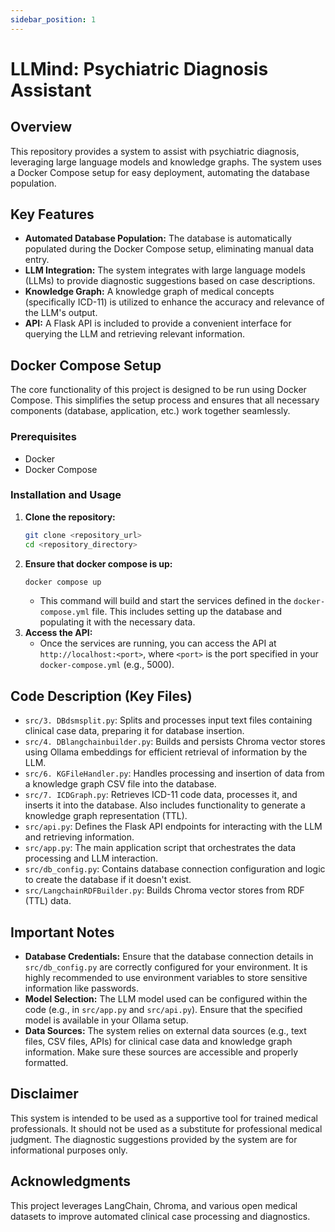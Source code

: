 ```yaml
---
sidebar_position: 1
---
```


# LLMind: Psychiatric Diagnosis Assistant

## Overview

This repository provides a system to assist with psychiatric diagnosis, leveraging large language models and knowledge graphs. The system uses a Docker Compose setup for easy deployment, automating the database population.

## Key Features

* **Automated Database Population:** The database is automatically populated during the Docker Compose setup, eliminating manual data entry.
* **LLM Integration:** The system integrates with large language models (LLMs) to provide diagnostic suggestions based on case descriptions.
* **Knowledge Graph:** A knowledge graph of medical concepts (specifically ICD-11) is utilized to enhance the accuracy and relevance of the LLM's output.
* **API:** A Flask API is included to provide a convenient interface for querying the LLM and retrieving relevant information.

## Docker Compose Setup

The core functionality of this project is designed to be run using Docker Compose. This simplifies the setup process and ensures that all necessary components (database, application, etc.) work together seamlessly.

### Prerequisites

* Docker
* Docker Compose

### Installation and Usage

1.  **Clone the repository:**
    ```bash
    git clone <repository_url>
    cd <repository_directory>
    ```
2.  **Ensure that docker compose is up:**
    ```bash
    docker compose up
    ```
    * This command will build and start the services defined in the `docker-compose.yml` file. This includes setting up the database and populating it with the necessary data.
3.  **Access the API:**
    * Once the services are running, you can access the API at `http://localhost:<port>`, where `<port>` is the port specified in your `docker-compose.yml` (e.g., 5000).

## Code Description (Key Files)

* `src/3. DBdsmsplit.py`:  Splits and processes input text files containing clinical case data, preparing it for database insertion.
* `src/4. DBlangchainbuilder.py`:  Builds and persists Chroma vector stores using Ollama embeddings for efficient retrieval of information by the LLM.
* `src/6. KGFileHandler.py`:  Handles processing and insertion of data from a knowledge graph CSV file into the database.
* `src/7. ICDGraph.py`:  Retrieves ICD-11 code data, processes it, and inserts it into the database.  Also includes functionality to generate a knowledge graph representation (TTL).
* `src/api.py`:  Defines the Flask API endpoints for interacting with the LLM and retrieving information.
* `src/app.py`:  The main application script that orchestrates the data processing and LLM interaction.
* `src/db_config.py`:  Contains database connection configuration and logic to create the database if it doesn't exist.
* `src/LangchainRDFBuilder.py`:  Builds Chroma vector stores from RDF (TTL) data.

## Important Notes

* **Database Credentials:** Ensure that the database connection details in `src/db_config.py` are correctly configured for your environment.  It is highly recommended to use environment variables to store sensitive information like passwords.
* **Model Selection:** The LLM model used can be configured within the code (e.g., in `src/app.py` and `src/api.py`).  Ensure that the specified model is available in your Ollama setup.
* **Data Sources:** The system relies on external data sources (e.g., text files, CSV files, APIs) for clinical case data and knowledge graph information.  Make sure these sources are accessible and properly formatted.

## Disclaimer

This system is intended to be used as a supportive tool for trained medical professionals. It should not be used as a substitute for professional medical judgment. The diagnostic suggestions provided by the system are for informational purposes only.

## Acknowledgments

This project leverages LangChain, Chroma, and various open medical datasets to improve automated clinical case processing and diagnostics.
